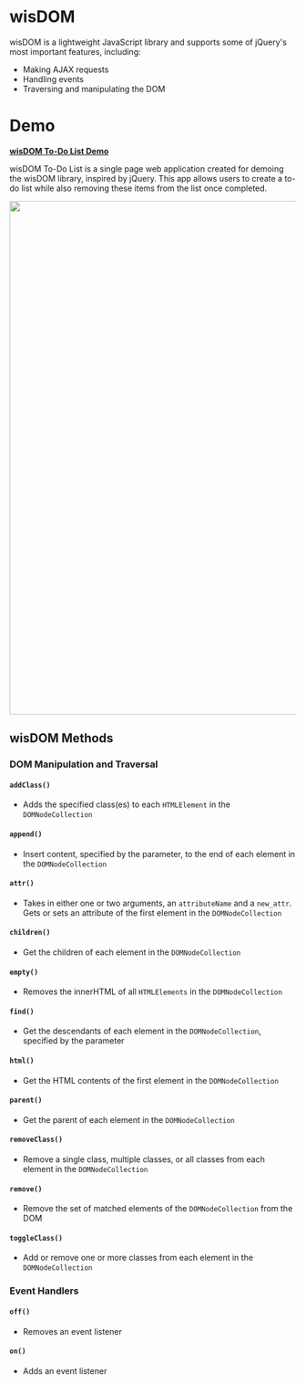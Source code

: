 # wisDOM

wisDOM is a lightweight JavaScript library and supports some of jQuery's most important features, including:
- Making AJAX requests
- Handling events
- Traversing and manipulating the DOM

# Demo

<b><a href="http://www.katsiu.com/wisDOM-Todo-List/">wisDOM To-Do List Demo</a></b>


wisDOM To-Do List is a single page web application created for demoing the wisDOM library, inspired by jQuery. This app allows users to create a to-do list while also removing these items from the list once completed.

<img src="https://s3.us-east-2.amazonaws.com/app-academy-portfolio/Screen+Shot+2018-01-17+at+12.47.11+AM.png" width="900">


## wisDOM Methods

### DOM Manipulation and Traversal
#### `addClass()`
- Adds the specified class(es) to each `HTMLElement` in the `DOMNodeCollection`
#### `append()`
- Insert content, specified by the parameter, to the end of each element in the `DOMNodeCollection`
#### `attr()`
- Takes in either one or two arguments, an `attributeName` and a `new_attr`. Gets or sets an attribute of the first element in the `DOMNodeCollection`
#### `children()`
- Get the children of each element in the `DOMNodeCollection`
#### `empty()`
- Removes the innerHTML of all `HTMLElements` in the `DOMNodeCollection`
#### `find()`
- Get the descendants of each element in the `DOMNodeCollection`, specified by the parameter
#### `html()`
- Get the HTML contents of the first element in the `DOMNodeCollection`
#### `parent()`
- Get the parent of each element in the `DOMNodeCollection`
#### `removeClass()`
- Remove a single class, multiple classes, or all classes from each element in the `DOMNodeCollection`
#### `remove()`
- Remove the set of matched elements of the `DOMNodeCollection` from the DOM
#### `toggleClass()`
- Add or remove one or more classes from each element in the `DOMNodeCollection`
### Event Handlers
#### `off()`
- Removes an event listener
#### `on()`
- Adds an event listener

